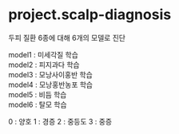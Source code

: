 # project.scalp-diagnosis

두피 질환 6종에 대해 6개의 모델로 진단 

model1 : 미세각질 학습<br>
model2 : 피지과다 학습<br>
model3 : 모낭사이홍반 학습     
model4 : 모낭홍반농포 학습   
model5 : 비듬 학습    
model6 : 탈모 학습 

0 : 양호
1 : 경증
2 : 중등도
3 : 중증
